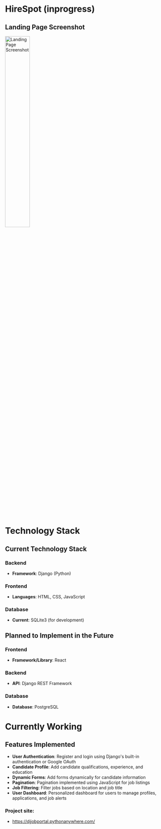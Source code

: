# HireSpot (inprogress)

## Landing Page Screenshot

<img src="https://i.ibb.co/TMqx5KN/your-image.webp" alt="Landing Page Screenshot" style="width:40%; height:auto">

# Technology Stack

## Current Technology Stack

### Backend
- **Framework**: Django (Python)

### Frontend
- **Languages**: HTML, CSS, JavaScript

### Database
- **Current**: SQLite3 (for development)

## Planned to Implement in the Future

### Frontend
- **Framework/Library**: React

### Backend
- **API**: Django REST Framework

### Database
- **Database**: PostgreSQL


# Currently Working

## Features Implemented
- **User Authentication**: Register and login using Django's built-in authentication or Google OAuth
- **Candidate Profile**: Add candidate qualifications, experience, and education
- **Dynamic Forms**: Add forms dynamically for candidate information
- **Pagination**: Pagination implemented using JavaScript for job listings
- **Job Filtering**: Filter jobs based on location and job title
- **User Dashboard**: Personalized dashboard for users to manage profiles, applications, and job alerts


### Project site: 
- https://djjobportal.pythonanywhere.com/